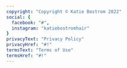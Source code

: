```yaml
---
copyright: "Copyright © Katie Bostrom 2022"
social: {
  facebook: "#",
  instagram: "katiebostromhair"
}
privacyText: "Privacy Policy"
privacyHref: "#!"
termsText: "Terms of Use"
termsHref: "#!"
---
```

